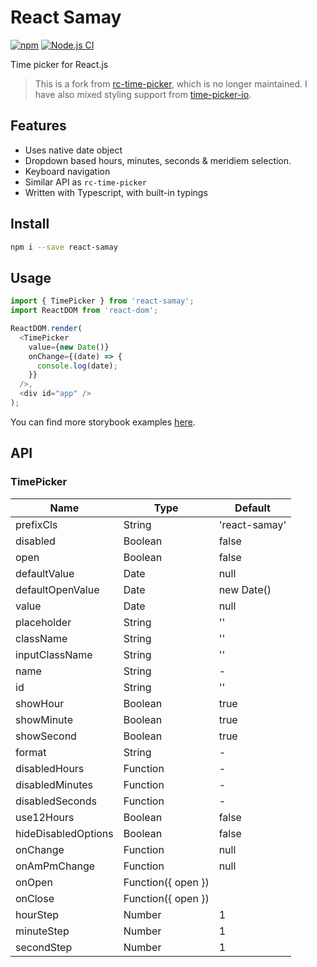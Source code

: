 # React Samay

[![npm](https://img.shields.io/npm/v/react-samay)](https://npmjs.com/package/react-samay)
[![Node.js CI](https://github.com/sushantdhiman/react-samay/actions/workflows/ci.js.yml/badge.svg)](https://github.com/sushantdhiman/react-samay/actions/workflows/ci.js.yml)

Time picker for React.js

> This is a fork from [rc-time-picker](https://github.com/react-component/time-picker/),
> which is no longer maintained. I have also mixed styling
> support from [time-picker-io](https://github.com/codercodingthecode/time-picker-io).

## Features

- Uses native date object
- Dropdown based hours, minutes, seconds & meridiem selection.
- Keyboard navigation
- Similar API as `rc-time-picker`
- Written with Typescript, with built-in typings

## Install

```bash
npm i --save react-samay
```

## Usage

```js
import { TimePicker } from 'react-samay';
import ReactDOM from 'react-dom';

ReactDOM.render(
  <TimePicker
    value={new Date()}
    onChange={(date) => {
      console.log(date);
    }}
  />,
  <div id="app" />
);
```

You can find more storybook examples [here](https://sushantdhiman.com/projects/react-samay).

## API

### TimePicker

| Name                | Type               | Default       |
| ------------------- | ------------------ | ------------- |
| prefixCls           | String             | 'react-samay' |
| disabled            | Boolean            | false         |
| open                | Boolean            | false         |
| defaultValue        | Date               | null          |
| defaultOpenValue    | Date               | new Date()    |
| value               | Date               | null          |
| placeholder         | String             | ''            |
| className           | String             | ''            |
| inputClassName      | String             | ''            |
| name                | String             | -             |
| id                  | String             | ''            |
| showHour            | Boolean            | true          |
| showMinute          | Boolean            | true          |
| showSecond          | Boolean            | true          |
| format              | String             | -             |
| disabledHours       | Function           | -             |
| disabledMinutes     | Function           | -             |
| disabledSeconds     | Function           | -             |
| use12Hours          | Boolean            | false         |
| hideDisabledOptions | Boolean            | false         |
| onChange            | Function           | null          |
| onAmPmChange        | Function           | null          |
| onOpen              | Function({ open }) |               |
| onClose             | Function({ open }) |               |
| hourStep            | Number             | 1             |
| minuteStep          | Number             | 1             |
| secondStep          | Number             | 1             |
